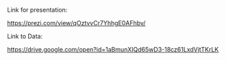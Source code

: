 Link for presentation:

https://prezi.com/view/qOztvvCr7YhhgE0AFhbv/

Link to Data:

https://drive.google.com/open?id=1aBmunXIQd65wD3-18cz61LxdVjtTKrLK